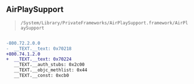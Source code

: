 ## AirPlaySupport

> `/System/Library/PrivateFrameworks/AirPlaySupport.framework/AirPlaySupport`

```diff

-800.72.2.0.0
-  __TEXT.__text: 0x70218
+800.74.1.2.0
+  __TEXT.__text: 0x70224
   __TEXT.__auth_stubs: 0x2c00
   __TEXT.__objc_methlist: 0x44
   __TEXT.__const: 0xcb0

```
